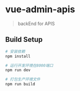 # vue-admin-apis

> backEnd for APIS

## Build Setup

``` bash
# 安装依赖
npm install

# 运行开发环境在8000端口
npm run dev

# 打包生产环境文件
npm run build


```
